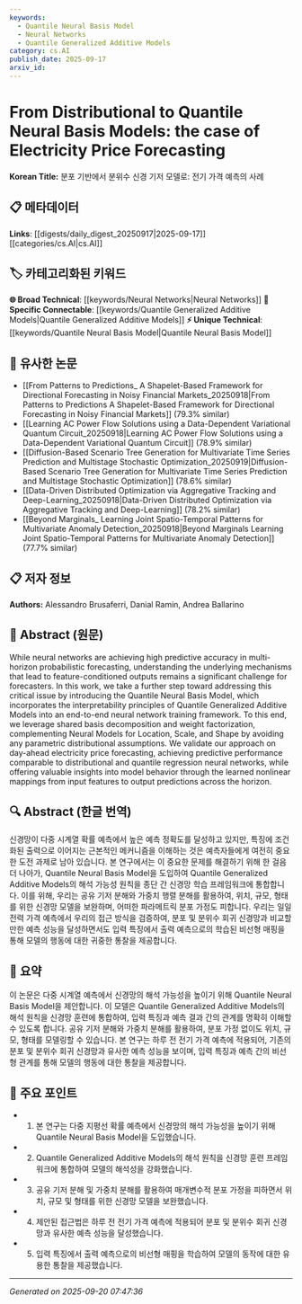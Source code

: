 ```yaml
---
keywords:
  - Quantile Neural Basis Model
  - Neural Networks
  - Quantile Generalized Additive Models
category: cs.AI
publish_date: 2025-09-17
arxiv_id:
---
```


<!-- KEYWORD_LINKING_METADATA:
{
  "processed_timestamp": "2025-09-22 22:54:30.644754",
  "vocabulary_version": "1.0",
  "selected_keywords": [
    "Quantile Neural Basis Model",
    "Neural Networks",
    "Quantile Generalized Additive Models"
  ],
  "rejected_keywords": [
    "Electricity Price Forecasting"
  ],
  "similarity_scores": {
    "Quantile Neural Basis Model": 0.78,
    "Neural Networks": 0.85,
    "Quantile Generalized Additive Models": 0.7
  },
  "extraction_method": "AI_prompt_based",
  "budget_applied": true
}
-->

# From Distributional to Quantile Neural Basis Models: the case of Electricity Price Forecasting

**Korean Title:** 분포 기반에서 분위수 신경 기저 모델로: 전기 가격 예측의 사례

## 📋 메타데이터

**Links**: [[digests/daily_digest_20250917|2025-09-17]]      [[categories/cs.AI|cs.AI]]

## 🏷️ 카테고리화된 키워드
**🌐 Broad Technical**: [[keywords/Neural Networks|Neural Networks]]
**🔗 Specific Connectable**: [[keywords/Quantile Generalized Additive Models|Quantile Generalized Additive Models]]
**⚡ Unique Technical**: [[keywords/Quantile Neural Basis Model|Quantile Neural Basis Model]]

## 🔗 유사한 논문
- [[From Patterns to Predictions_ A Shapelet-Based Framework for Directional Forecasting in Noisy Financial Markets_20250918|From Patterns to Predictions A Shapelet-Based Framework for Directional Forecasting in Noisy Financial Markets]] (79.3% similar)
- [[Learning AC Power Flow Solutions using a Data-Dependent Variational Quantum Circuit_20250918|Learning AC Power Flow Solutions using a Data-Dependent Variational Quantum Circuit]] (78.9% similar)
- [[Diffusion-Based Scenario Tree Generation for Multivariate Time Series Prediction and Multistage Stochastic Optimization_20250919|Diffusion-Based Scenario Tree Generation for Multivariate Time Series Prediction and Multistage Stochastic Optimization]] (78.6% similar)
- [[Data-Driven Distributed Optimization via Aggregative Tracking and Deep-Learning_20250918|Data-Driven Distributed Optimization via Aggregative Tracking and Deep-Learning]] (78.2% similar)
- [[Beyond Marginals_ Learning Joint Spatio-Temporal Patterns for Multivariate Anomaly Detection_20250918|Beyond Marginals Learning Joint Spatio-Temporal Patterns for Multivariate Anomaly Detection]] (77.7% similar)

## 📋 저자 정보

**Authors:** Alessandro Brusaferri, Danial Ramin, Andrea Ballarino

## 📄 Abstract (원문)

While neural networks are achieving high predictive accuracy in multi-horizon
probabilistic forecasting, understanding the underlying mechanisms that lead to
feature-conditioned outputs remains a significant challenge for forecasters. In
this work, we take a further step toward addressing this critical issue by
introducing the Quantile Neural Basis Model, which incorporates the
interpretability principles of Quantile Generalized Additive Models into an
end-to-end neural network training framework. To this end, we leverage shared
basis decomposition and weight factorization, complementing Neural Models for
Location, Scale, and Shape by avoiding any parametric distributional
assumptions. We validate our approach on day-ahead electricity price
forecasting, achieving predictive performance comparable to distributional and
quantile regression neural networks, while offering valuable insights into
model behavior through the learned nonlinear mappings from input features to
output predictions across the horizon.

## 🔍 Abstract (한글 번역)

신경망이 다중 시계열 확률 예측에서 높은 예측 정확도를 달성하고 있지만, 특징에 조건화된 출력으로 이어지는 근본적인 메커니즘을 이해하는 것은 예측자들에게 여전히 중요한 도전 과제로 남아 있습니다. 본 연구에서는 이 중요한 문제를 해결하기 위해 한 걸음 더 나아가, Quantile Neural Basis Model을 도입하여 Quantile Generalized Additive Models의 해석 가능성 원칙을 종단 간 신경망 학습 프레임워크에 통합합니다. 이를 위해, 우리는 공유 기저 분해와 가중치 행렬 분해를 활용하여, 위치, 규모, 형태를 위한 신경망 모델을 보완하며, 어떠한 파라메트릭 분포 가정도 피합니다. 우리는 일일 전력 가격 예측에서 우리의 접근 방식을 검증하여, 분포 및 분위수 회귀 신경망과 비교할 만한 예측 성능을 달성하면서도 입력 특징에서 출력 예측으로의 학습된 비선형 매핑을 통해 모델의 행동에 대한 귀중한 통찰을 제공합니다.

## 📝 요약

이 논문은 다중 시계열 예측에서 신경망의 해석 가능성을 높이기 위해 Quantile Neural Basis Model을 제안합니다. 이 모델은 Quantile Generalized Additive Models의 해석 원칙을 신경망 훈련에 통합하여, 입력 특징과 예측 결과 간의 관계를 명확히 이해할 수 있도록 합니다. 공유 기저 분해와 가중치 분해를 활용하여, 분포 가정 없이도 위치, 규모, 형태를 모델링할 수 있습니다. 본 연구는 하루 전 전기 가격 예측에 적용되어, 기존의 분포 및 분위수 회귀 신경망과 유사한 예측 성능을 보이며, 입력 특징과 예측 간의 비선형 관계를 통해 모델의 행동에 대한 통찰을 제공합니다.

## 🎯 주요 포인트

- 1. 본 연구는 다중 지평선 확률 예측에서 신경망의 해석 가능성을 높이기 위해 Quantile Neural Basis Model을 도입했습니다.

- 2. Quantile Generalized Additive Models의 해석 원칙을 신경망 훈련 프레임워크에 통합하여 모델의 해석성을 강화했습니다.

- 3. 공유 기저 분해 및 가중치 분해를 활용하여 매개변수적 분포 가정을 피하면서 위치, 규모 및 형태를 위한 신경망 모델을 보완했습니다.

- 4. 제안된 접근법은 하루 전 전기 가격 예측에 적용되어 분포 및 분위수 회귀 신경망과 유사한 예측 성능을 달성했습니다.

- 5. 입력 특징에서 출력 예측으로의 비선형 매핑을 학습하여 모델의 동작에 대한 유용한 통찰을 제공했습니다.

---

*Generated on 2025-09-20 07:47:36*